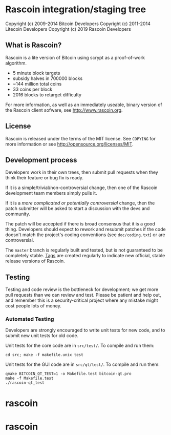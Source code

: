 Rascoin integration/staging tree
================================


Copyright (c) 2009-2014 Bitcoin Developers
Copyright (c) 2011-2014 Litecoin Developers
Copyright (c) 2019 Rascoin Developers

What is Rascoin?
----------------

Rascoin is a lite version of Bitcoin using scrypt as a proof-of-work algorithm.
 - 5 minute block targets
 - subsidy halves in 700000 blocks
 - ~144 million total coins
 - 33 coins per block
 - 2016 blocks to retarget difficulty

For more information, as well as an immediately useable, binary version of
the Rascoin client sofware, see http://www.rascoin.org.

License
-------

Rascoin is released under the terms of the MIT license. See `COPYING` for more
information or see http://opensource.org/licenses/MIT.

Development process
-------------------

Developers work in their own trees, then submit pull requests when they think
their feature or bug fix is ready.

If it is a simple/trivial/non-controversial change, then one of the Rascoin
development team members simply pulls it.

If it is a *more complicated or potentially controversial* change, then the patch
submitter will be asked to start a discussion with the devs and community.

The patch will be accepted if there is broad consensus that it is a good thing.
Developers should expect to rework and resubmit patches if the code doesn't
match the project's coding conventions (see `doc/coding.txt`) or are
controversial.

The `master` branch is regularly built and tested, but is not guaranteed to be
completely stable. [Tags](https://github.com/rascoin-project/rascoin/tags) are created
regularly to indicate new official, stable release versions of Rascoin.

Testing
-------

Testing and code review is the bottleneck for development; we get more pull
requests than we can review and test. Please be patient and help out, and
remember this is a security-critical project where any mistake might cost people
lots of money.

### Automated Testing

Developers are strongly encouraged to write unit tests for new code, and to
submit new unit tests for old code.

Unit tests for the core code are in `src/test/`. To compile and run them:

    cd src; make -f makefile.unix test

Unit tests for the GUI code are in `src/qt/test/`. To compile and run them:

    qmake BITCOIN_QT_TEST=1 -o Makefile.test bitcoin-qt.pro
    make -f Makefile.test
    ./rascoin-qt_test

# rascoin
# rascoin
